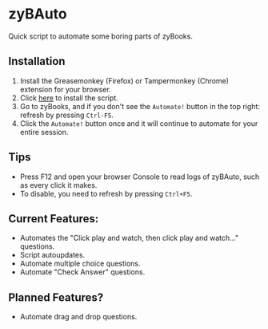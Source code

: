 # zyBAuto
Quick script to automate some boring parts of zyBooks.

## Installation
1. Install the Greasemonkey (Firefox) or Tampermonkey (Chrome) extension for your browser.
2. Click [here](https://github.com/cbass5/zyBAuto/raw/master/zyBAuto.user.js) to install the script.
3. Go to zyBooks, and if you don't see the `Automate!` button in the top right: refresh by pressing `Ctrl-F5`.
4. Click the `Automate!` button once and it will continue to automate for your entire session. 

## Tips
- Press F12 and open your browser Console to read logs of zyBAuto, such as every click it makes.
- To disable, you need to refresh by pressing `Ctrl+F5`.

## Current Features:
- Automates the "Click play and watch, then click play and watch..." questions.
- Script autoupdates.
- Automate multiple choice questions.
- Automate "Check Answer" questions.

## Planned Features?
- Automate drag and drop questions.
